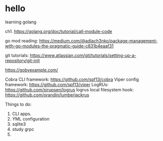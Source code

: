 # hello
learning golang

ch1. https://golang.org/doc/tutorial/call-module-code

go mod reading: https://medium.com/@adiach3nko/package-management-with-go-modules-the-pragmatic-guide-c831b4eaaf31

git tutorials: https://www.atlassian.com/git/tutorials/setting-up-a-repository/git-init

https://gobyexample.com/

Cobra CLI framework: https://github.com/spf13/cobra
Viper config framework: https://github.com/spf13/viper
LogRUs: https://github.com/sirupsen/logrus
logrus local filesystem hook: https://github.com/orandin/lumberjackrus  


Things to do: 
1. CLI apps. 
2. YML configuration
3. sqlite3
4. study grpc
5. 
